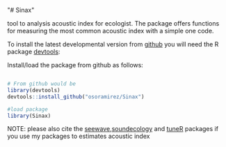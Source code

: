 "# Sinax" 

 tool to analysis acoustic index for ecologist. The package offers functions for measuring the most common acoustic index with a simple one code.
 
To install the latest developmental version from [github](http://github.com/) you will need the R package [devtools](https://cran.r-project.org/package=devtools):

Install/load the package from github as follows:

```r

# From github would be
library(devtools)
devtools::install_github("osoramirez/Sinax")

#load package
library(Sinax)

```


NOTE: please also cite the [seewave](https://cran.r-project.org/package=seewave),[soundecology](https://cran.r-project.org/web/packages/soundecology/) and [tuneR](https://cran.r-project.org/package=tuneR)  packages if you use my packages to estimates acoustic index

